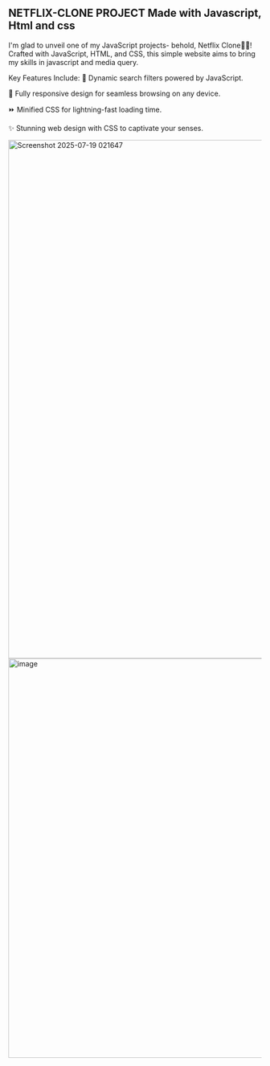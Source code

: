 NETFLIX-CLONE PROJECT Made with Javascript, Html and css
-----------------------------------------------------------

I'm glad to unveil one of my JavaScript projects- behold, Netflix Clone🍿🎉! Crafted with JavaScript, HTML, and CSS, this simple website aims to bring my skills in javascript and media query.

Key Features Include:
🎯 Dynamic search filters powered by JavaScript.

📱 Fully responsive design for seamless browsing on any device.

⏩ Minified CSS for lightning-fast loading time.

✨ Stunning web design with CSS to captivate your senses.

<img width="1919" height="1032" alt="Screenshot 2025-07-19 021647" src="https://github.com/user-attachments/assets/b0d7bc5b-eb7d-43f1-b39d-32ace7b78d70" /> 
<img width="606" height="795" alt="image" src="https://github.com/user-attachments/assets/b745a472-4e8f-41c4-86ae-90da3b350a35" />



